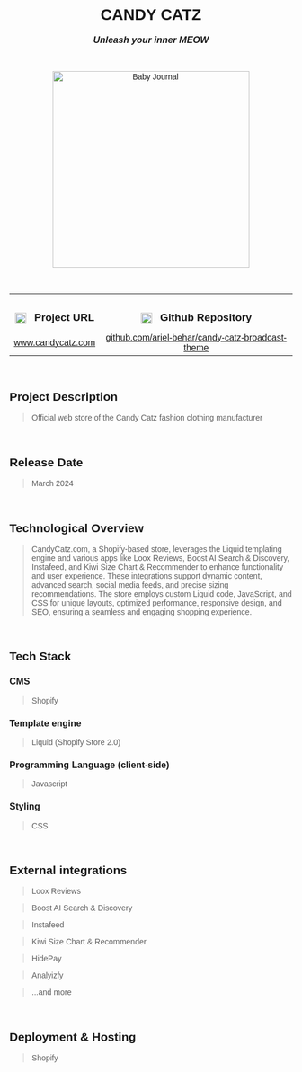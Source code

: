 <link rel="preconnect" href="https://fonts.googleapis.com">
<link rel="preconnect" href="https://fonts.gstatic.com" crossorigin>
<link href="https://fonts.googleapis.com/css2?family=Montserrat:ital,wght@0,100..900;1,100..900&display=swap" rel="stylesheet">

<div style='font-family: "Montserrat", sans-serif; font-optical-sizing: autoм font-weight: 400; font-style: normal;'>

<h1 align="center" style="text-transform: uppercase">CANDY CATZ</h1>
<h3 align="center" style="margin-top: 1px; text-align: center;" ><em>Unleash your inner MEOW</em></h3>

<br />

<p align="center">
    <img style="height: 350px; width: auto" alt="Baby Journal" src="https://github-repositories-images.s3.eu-central-1.amazonaws.com/candy-catz.png">
</p>

<br />

<table align="center" style="width:100%;">
  <tr>
    <th align="center">
        <img align="center" alt="Link" style="height: 20px; width: auto; margin-right: 10px;" src="https://github-repositories-images.s3.eu-central-1.amazonaws.com/link.png">
        <h3 align="center" style="margin-bottom: 10px; display: inline-block;">Project URL</h3>
    </th>
    <th align="center">
        <img align="center" alt="Github" style="height: 20px; width: auto; margin-right: 10px;" src="https://github-repositories-images.s3.eu-central-1.amazonaws.com/github.png">
        <h3 align="center" style="margin-bottom: 10px; display: inline-block;">Github Repository</h3>
    </th>
  </tr>
  <tr>
    <td align="center">
        <a align="center" href="https://candycatz.com/" target="_blank">www.candycatz.com</a>
    </td>
    <td align="center">
        <a href="https://github.com/ariel-behar/candy-catz-broadcast-theme" target="_blank">github.com/ariel-behar/candy-catz-broadcast-theme</a>
    </td>
  </tr>
</table>

<br />

<h2>Project Description</h2>

<blockquote>Official web store of the Candy Catz fashion clothing manufacturer</blockquote>

<br />

<h2>Release Date</h2>

<blockquote>March 2024</blockquote>

<br />

<h2>Technological Overview</h2>

<blockquote>CandyCatz.com, a Shopify-based store, leverages the Liquid templating engine and various apps like Loox Reviews, Boost AI Search & Discovery, Instafeed, and Kiwi Size Chart & Recommender to enhance functionality and user experience. These integrations support dynamic content, advanced search, social media feeds, and precise sizing recommendations. The store employs custom Liquid code, JavaScript, and CSS for unique layouts, optimized performance, responsive design, and SEO, ensuring a seamless and engaging shopping experience.</blockquote>

<br />

<h2>Tech Stack</h2>

<h3>CMS</h3> 

<blockquote>Shopify</blockquote>

<h3>Template engine</h3> 

<blockquote>Liquid (Shopify Store 2.0)</blockquote>

<h3>Programming Language (client-side)</h3> 

<blockquote>Javascript</blockquote>

<h3>Styling</h3>

<blockquote>CSS</blockquote>

<br />

<h2>External integrations</h2>

<blockquote>Loox Reviews</blockquote>
<blockquote>Boost AI Search & Discovery</blockquote>
<blockquote>Instafeed</blockquote>
<blockquote>Kiwi Size Chart & Recommender</blockquote>
<blockquote>HidePay</blockquote>
<blockquote>Analyizfy</blockquote>
<blockquote>...and more</blockquote>

<br />

<h2>Deployment & Hosting</h2>

<blockquote>Shopify</blockquote>

<!-- <br /> -->
<!-- <h2>Specs</h2> -->
